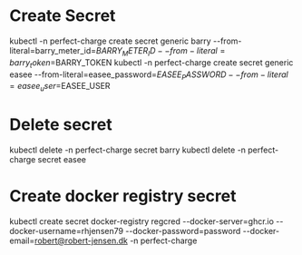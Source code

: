 # Create Secret
kubectl -n perfect-charge  create secret generic barry --from-literal=barry_meter_id=$BARRY_METER_ID --from-literal=barry_token=$BARRY_TOKEN
kubectl -n perfect-charge  create secret generic easee --from-literal=easee_password=$EASEE_PASSWORD --from-literal=easee_user=$EASEE_USER

# Delete secret
kubectl delete -n perfect-charge secret barry
kubectl delete -n perfect-charge secret easee

# Create docker registry secret

kubectl create secret docker-registry regcred --docker-server=ghcr.io --docker-username=rhjensen79 --docker-password=password --docker-email=robert@robert-jensen.dk -n perfect-charge